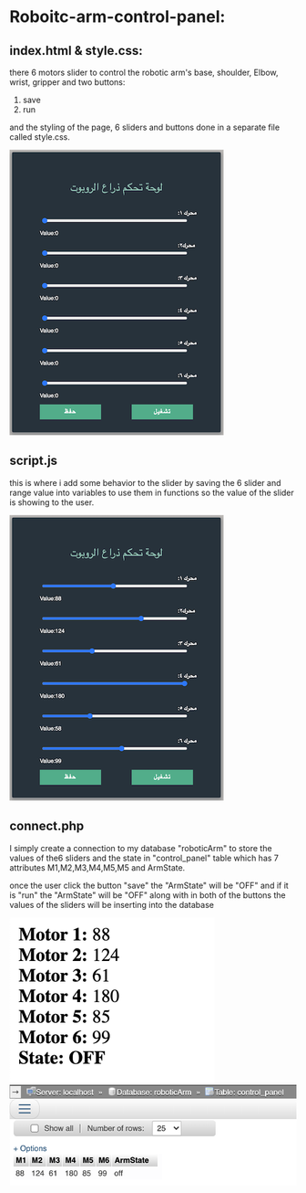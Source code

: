 # Roboitc-arm-control-panel: 

## index.html & style.css:
  
there 6 motors slider to control the robotic arm's base, shoulder, Elbow, wrist, gripper and two buttons: 
1.  save 
2.  run


and the styling of the page, 6 sliders and buttons done in a separate file called style.css.

![](interface.png)

## script.js
  
  this is where i add some behavior to the slider by saving the 6 slider and range value into variables to use them in functions so the value of the slider is showing to the user. 

![show](shown_values.png)

## connect.php

  I simply create a connection to my database "roboticArm" to store the values of the6 sliders and the state in "control_panel" table which has 7 attributes M1,M2,M3,M4,M5,M5 and ArmState. 

  once the user click the button "save"  the "ArmState" will be "OFF" and if it is "run" the "ArmState" will be "OFF" along with in both of the buttons the values of the sliders will be inserting into the database  


![values](slider's_value.png)
![db](DBValues.png)
